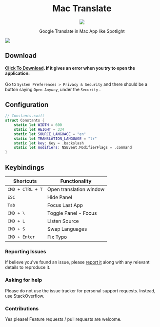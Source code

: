 <h1 align="center">Mac Translate</h1>

<div align="center">
  <img src="https://github.com/m-inan/mac-translate/blob/main/media/256.png?raw=true" />
</div>

<p align="center">
  Google Translate in Mac App like Spotlight
</p>

![](https://github.com/m-inan/mac-translate/blob/main/media/mac-translate-app.jpg?raw=true)

## Download

#### [Click To Download](https://github.com/m-inan/mac-translate/releases/download/1.2.1/translate.zip). If it gives an error when you try to open the application:
 
Go to `System Preferences > Privacy & Security` and there should be a button saying `Open Anyway`,  under the `Security` .

## Configuration

	
```swift
// Constants.swift
struct Constants {
    static let WIDTH = 600
    static let HEIGHT = 334
    static let SOURCE_LANGUAGE = "en" 
    static let TRANSLATION_LANGUAGE = "tr"
    static let key: Key = .backslash
    static let modifiers: NSEvent.ModifierFlags = .command
}
```

## Keybindings

| Shortcuts                                   | Functionality        |
| ------------------------------------------- | -------------------- |
| `CMD + CTRL + T`                     			      | Open translation window|
| `ESC`                     			      | Hide Panel           |
| `Tab`                     			      | Focus Last App       |
| `CMD + \`                     			  | Toggle Panel - Focus |
| `CMD + L`                     			  | Listen Source        |
| `CMD + S`                     			  | Swap Languages       |
| `CMD + Enter`                     		  | Fix Typo             |

### Reporting Issues
If believe you've found an issue, please [report it](https://github.com/m-inan/mac-translate/issues) along with any relevant details to reproduce it.

### Asking for help 
Please do not use the issue tracker for personal support requests. Instead, use StackOverflow.

### Contributions 
Yes please! Feature requests / pull requests are welcome.
